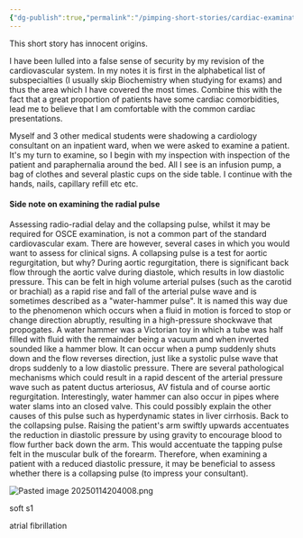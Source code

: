 ```yaml
---
{"dg-publish":true,"permalink":"/pimping-short-stories/cardiac-examination/","noteIcon":""}
---
```


This short story has innocent origins. 

I have been lulled into a false sense of security by my revision of the cardiovascular system. In my notes it is first in the alphabetical list of subspecialties (I usually skip Biochemistry when studying for exams) and thus the area which I have covered the most times. Combine this with the fact that a great proportion of patients have some cardiac comorbidities, lead me to believe that I am comfortable with the common cardiac presentations. 

Myself and 3 other medical students were shadowing a cardiology consultant on an inpatient ward, when we were asked to examine a patient. It's my turn to examine, so I begin with my inspection with inspection of the patient and paraphernalia around the bed. All I see is an infusion pump, a bag of clothes and several plastic cups on the side table. I continue with the hands, nails, capillary refill etc etc. 

#### Side note on examining the radial pulse

Assessing radio-radial delay and the collapsing pulse, whilst it may be required for OSCE examination, is not a common part of the standard cardiovascular exam. There are however, several cases in which you would want to assess for clinical signs. A collapsing pulse is a test for aortic regurgitation, but why? During aortic regurgitation, there is significant back flow through the aortic valve during diastole, which results in low diastolic pressure. This can be felt in high volume arterial pulses (such as the carotid or brachial) as a rapid rise and fall of the arterial pulse wave and is sometimes described as a "water-hammer pulse". It is named this way due to the phenomenon which occurs when a fluid in motion is forced to stop or change direction abruptly, resulting in a high-pressure shockwave that propogates. A water hammer was a Victorian toy in which a tube was half filled with fluid with the remainder being a vacuum and when inverted sounded like a hammer blow. It can occur when a pump suddenly shuts down and the flow reverses direction, just like a systolic pulse wave that drops suddenly to a low diastolic pressure. There are several pathological mechanisms which could result in a rapid descent of the arterial pressure wave such as patent ductus arteriosus, AV fistula and of course aortic regurgitation. Interestingly, water hammer can also occur in pipes where water slams into an closed valve. This could possibly explain the other causes of this pulse such as hyperdynamic states in liver cirrhosis. Back to the collapsing pulse. Raising the patient's arm swiftly upwards accentuates the reduction in diastolic pressure by using gravity to encourage blood to flow further back down the arm. This would accentuate the tapping pulse felt in the muscular bulk of the forearm. Therefore, when examining a patient with a reduced diastolic pressure, it may be beneficial to assess whether there is a collapsing pulse (to impress your consultant). 







![Pasted image 20250114204008.png](/img/user/7-Attachments/Pasted%20image%2020250114204008.png)

soft s1

atrial fibrillation


